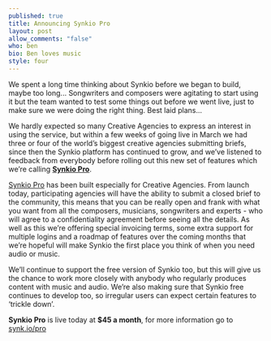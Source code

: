 ```yaml
---
published: true
title: Announcing Synkio Pro
layout: post
allow_comments: "false"
who: ben
bio: Ben loves music
style: four
---
```


We spent a long time thinking about Synkio before we began to build, maybe too long<!--excerpt-->... Songwriters and composers were agitating to start using it but the team wanted to test some things out before we went live, just to make sure we were doing the right thing. Best laid plans...

We hardly expected so many Creative Agencies to express an interest in using the service, but within a few weeks of going live in March we had three or four of the world’s biggest creative agencies submitting briefs, since then the Synkio platform has continued to grow, and we’ve listened to feedback from everybody before rolling out this new set of features which we’re calling __[Synkio Pro](http://synk.io/pro)__.

[Synkio Pro](http://synk.io/pro) has been built especially for Creative Agencies. From launch today, participating agencies will have the ability to submit a closed brief to the community, this means that you can be really open and frank with what you want from all the composers, musicians, songwriters and experts - who will agree to a confidentiality agreement before seeing all the details. As well as this we’re offering special invoicing terms, some extra support for multiple logins and a roadmap of features over the coming months that we’re hopeful will make Synkio the first place you think of when you need audio or music.

We’ll continue to support the free version of Synkio too, but this will give us the chance to work more closely with anybody who regularly produces content with music and audio. We’re also making sure that Synkio free continues to develop too, so irregular users can expect certain features to ‘trickle down’.

__Synkio Pro__ is live today at __$45 a month__, for more information go to [synk.io/pro](http://synk.io/pro)
